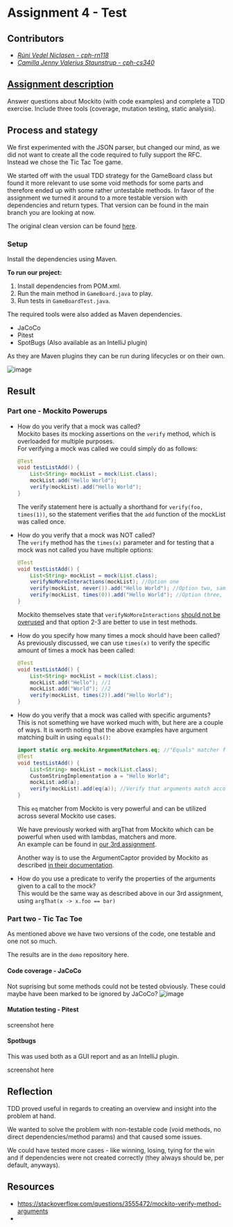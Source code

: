 # Assignment 4 - Test

## Contributors
- _[Rúni Vedel Niclasen - cph-rn118](https://github.com/Runi-VN)_
- _[Camilla Jenny Valerius Staunstrup - cph-cs340](https://github.com/Castau)_

## [Assignment description](https://github.com/Hold-Krykke-BA/Test/blob/main/Assignment4/Assignment4.pdf)
Answer questions about Mockito (with code examples) and complete a TDD exercise. Include three tools (coverage, mutation testing, static analysis).

## Process and stategy
We first experimented with the JSON parser, but changed our mind, as we did not want to create all the code required to fully support the RFC.  
Instead we chose the Tic Tac Toe game.

We started off with the usual TDD strategy for the GameBoard class but found it more relevant to use some void methods for some parts and therefore ended up with some rather untestable methods. In favor of the assignment we turned it around to a more testable version with dependencies and return types. That version can be found in the main branch you are looking at now.

The original clean version can be found [here](https://github.com/Hold-Krykke-BA/Test/blob/d925bcdd6c3f1553f7c0d22dd6dba4d1bf48d380/Assignment4/demo/src/main/java/com/example/demo/GameBoard.java).

### Setup
Install the dependencies using Maven.

**To run our project:**  
1. Install dependencies from POM.xml.
2. Run the main method in `GameBoard.java` to play.
3. Run tests in `GameBoardTest.java`.

The required tools were also added as Maven dependencies.
- JaCoCo
- Pitest
- SpotBugs (Also available as an IntelliJ plugin)

As they are Maven plugins they can be run during lifecycles or on their own.

![image](https://user-images.githubusercontent.com/37186286/143281853-fd377f45-6a98-4fa9-bada-2a5285adb620.png)


## Result

### Part one - Mockito Powerups

- How do you verify that a mock was called?  
Mockito bases its mocking assertions on the `verify` method, which is overloaded for multiple purposes.  
For verifying a mock was called we could simply do as follows: 
    ```java
    @Test
    void testListAdd() {
        List<String> mockList = mock(List.class);
        mockList.add("Hello World");
        verify(mockList).add("Hello World");
    }
    ```
    The verify statement here is actually a shorthand for `verify(foo, times(1))`, so the statement verifies that the `add` function of the mockList was called once.


- How do you verify that a mock was NOT called?  
The `verify` method has the `times(x)` parameter and for testing that a mock was not called you have multiple options:
    ```java
    @Test
    void testListAdd() {
        List<String> mockList = mock(List.class);
        verifyNoMoreInteractions(mockList); //Option one
        verify(mockList, never()).add("Hello World"); //Option two, same as below
        verify(mockList, times(0)).add("Hello World"); //Option three, same as above
    }
    ```
    Mockito themselves state that `verifyNoMoreInteractions` [should not be overused](https://javadoc.io/static/org.mockito/mockito-core/4.1.0/org/mockito/Mockito.html#verifyNoMoreInteractions-java.lang.Object...-) and that option 2-3 are better to use in test methods.


- How do you specify how many times a mock should have been called?  
As previously discussed, we can use `times(x)` to verify the specific amount of times a mock has been called:
    ```java
    @Test
    void testListAdd() {
        List<String> mockList = mock(List.class);
        mockList.add("Hello"); //1
        mockList.add("World"); //2
        verify(mockList, times(2)).add("Hello World"); 
    }
    ```

- How do you verify that a mock was called with specific arguments?  
This is not something we have worked much with, but here are a couple of ways. It is worth noting that the above examples have argument matching built in using `equals()`:

    ```java
    import static org.mockito.ArgumentMatchers.eq; //"Equals" matcher from Mockito
    @Test
    void testListAdd() {
        List<String> mockList = mock(List.class);
        CustomStringImplementation a = "Hello World";
        mockList.add(a);
        verify(mockList).add(eq(a)); //Verify that arguments match according to the equals matcher.
    }
    ```
    This `eq` matcher from Mockito is very powerful and can be utilized across several Mockito use cases.  
    
    We have previously worked with argThat from Mockito which can be powerful when used with lambdas, matchers and more.  
    An example can be found in [our 3rd assignment](https://github.com/Hold-Krykke-BA/Test/blob/main/Assignment3/src/test/java/unit/servicelayer/booking/BookingMockTest.java#L33-L50).

    Another way is to use the ArgumentCaptor provided by Mockito as described [in their documentation](https://www.javadoc.io/doc/org.mockito/mockito-core/2.7.9/org/mockito/ArgumentCaptor.html).


- How do you use a predicate to verify the properties of the arguments given to a call to the mock?  
This would be the same way as described above in our 3rd assignment, using `argThat(x -> x.foo == bar)`

### Part two - Tic Tac Toe

As mentioned above we have two versions of the code, one testable and one not so much.

The results are in the `demo` repository here.

#### Code coverage - JaCoCo
Not suprising but some methods could not be tested obviously. These could maybe have been marked to be ignored by JaCoCo?
![image](https://user-images.githubusercontent.com/37186286/143286569-32aa6395-f63b-4502-8a14-994b0807e59a.png)

#### Mutation testing - Pitest

screenshot here

#### Spotbugs
This was used both as a GUI report and as an IntelliJ plugin.

screenshot here

## Reflection
TDD proved useful in regards to creating an overview and insight into the problem at hand.

We wanted to solve the problem with non-testable code (void methods, no direct dependencies/method params) and that caused some issues.

We could have tested more cases - like winning, losing, tying for the win and if dependencies were not created correctly (they always should be, per default, anyways).


## Resources
- https://stackoverflow.com/questions/3555472/mockito-verify-method-arguments
- 
